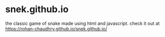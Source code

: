 # snek.github.io
the classic game of snake made using html and javascript. check it out at https://rohan-chaudhry.github.io/snek.github.io/
